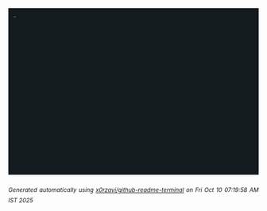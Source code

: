 <div align="justify">
<picture>
    <source media="(prefers-color-scheme: dark)" srcset="./output.gif">
    <source media="(prefers-color-scheme: light)" srcset="./output.gif">
    <img alt="GIFOS" src="output.gif">
</picture>

<sub><i>Generated automatically using [x0rzavi/github-readme-terminal](https://github.com/x0rzavi/github-readme-terminal) on Fri Oct 10 07:19:58 AM IST 2025</i></sub>

<!-- <details>
<summary>More details</summary>

</details> -->
</div>

<!-- Image deletion URL: NONE -->